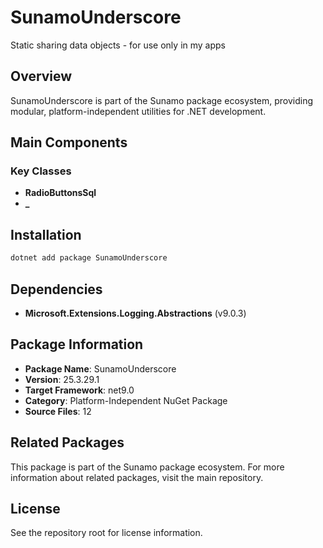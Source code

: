 # SunamoUnderscore

Static sharing data objects - for use only in my apps

## Overview

SunamoUnderscore is part of the Sunamo package ecosystem, providing modular, platform-independent utilities for .NET development.

## Main Components

### Key Classes

- **RadioButtonsSql**
- **_**

## Installation

```bash
dotnet add package SunamoUnderscore
```

## Dependencies

- **Microsoft.Extensions.Logging.Abstractions** (v9.0.3)

## Package Information

- **Package Name**: SunamoUnderscore
- **Version**: 25.3.29.1
- **Target Framework**: net9.0
- **Category**: Platform-Independent NuGet Package
- **Source Files**: 12

## Related Packages

This package is part of the Sunamo package ecosystem. For more information about related packages, visit the main repository.

## License

See the repository root for license information.
